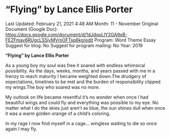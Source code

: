 # “Flying” by Lance Ellis Porter

Last Updated: February 21, 2021 4:48 AM
Month: 11 - November
Original Document (Google Doc): https://docs.google.com/document/d/1dJdquLlY2GA9xB-FEZFmav6RUgcLS5iyMVmOFTsp6kg/edit
Program: Word Theme Essay
Suggest for blog: No
Suggest for program mailing: No
Year: 2019

**“Flying” by Lance Ellis Porter**

As a young boy my soul was free it soared with endless whimsical possibility. As the days, weeks, months, and years passed with me in a frenzy to reach maturity I became weighted down.The drudgery of expectations, timelines to be met and the burden of responsibility clipped my wings.The boy who soared was no more.

My outlook on life became resentful it’s no wonder when once I had beautiful wings and could fly and everything was possible to my eye. No matter what I do the skies just aren’t as blue, the sun shines dull when once it was a warm golden orange of a child’s coloring.

In my rage I now find myself in a cage… wingless waiting to die so once again I may fly.